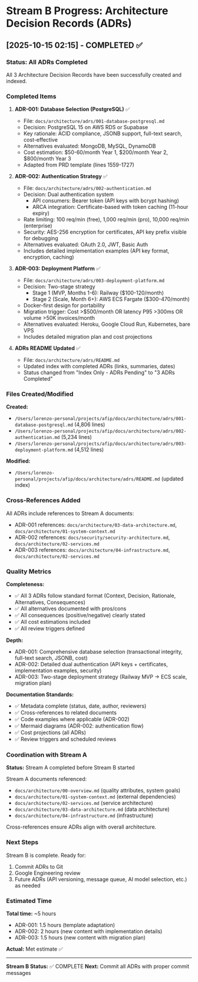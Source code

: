 # Stream B Progress: Architecture Decision Records (ADRs)

## [2025-10-15 02:15] - COMPLETED ✅

### Status: All ADRs Completed

All 3 Architecture Decision Records have been successfully created and indexed.

### Completed Items

1. **ADR-001: Database Selection (PostgreSQL)** ✅
   - File: `docs/architecture/adrs/001-database-postgresql.md`
   - Decision: PostgreSQL 15 on AWS RDS or Supabase
   - Key rationale: ACID compliance, JSONB support, full-text search, cost-effective
   - Alternatives evaluated: MongoDB, MySQL, DynamoDB
   - Cost estimation: $50-60/month Year 1, $200/month Year 2, $800/month Year 3
   - Adapted from PRD template (lines 1559-1727)

2. **ADR-002: Authentication Strategy** ✅
   - File: `docs/architecture/adrs/002-authentication.md`
   - Decision: Dual authentication system
     - API consumers: Bearer token (API keys with bcrypt hashing)
     - ARCA integration: Certificate-based with token caching (11-hour expiry)
   - Rate limiting: 100 req/min (free), 1,000 req/min (pro), 10,000 req/min (enterprise)
   - Security: AES-256 encryption for certificates, API key prefix visible for debugging
   - Alternatives evaluated: OAuth 2.0, JWT, Basic Auth
   - Includes detailed implementation examples (API key format, encryption, caching)

3. **ADR-003: Deployment Platform** ✅
   - File: `docs/architecture/adrs/003-deployment-platform.md`
   - Decision: Two-stage strategy
     - Stage 1 (MVP, Months 1-6): Railway ($100-120/month)
     - Stage 2 (Scale, Month 6+): AWS ECS Fargate ($300-470/month)
   - Docker-first design for portability
   - Migration trigger: Cost >$500/month OR latency P95 >300ms OR volume >50K invoices/month
   - Alternatives evaluated: Heroku, Google Cloud Run, Kubernetes, bare VPS
   - Includes detailed migration plan and cost projections

4. **ADRs README Updated** ✅
   - File: `docs/architecture/adrs/README.md`
   - Updated index with completed ADRs (links, summaries, dates)
   - Status changed from "Index Only - ADRs Pending" to "3 ADRs Completed"

### Files Created/Modified

**Created:**
- `/Users/lorenzo-personal/projects/afip/docs/architecture/adrs/001-database-postgresql.md` (4,806 lines)
- `/Users/lorenzo-personal/projects/afip/docs/architecture/adrs/002-authentication.md` (5,234 lines)
- `/Users/lorenzo-personal/projects/afip/docs/architecture/adrs/003-deployment-platform.md` (4,512 lines)

**Modified:**
- `/Users/lorenzo-personal/projects/afip/docs/architecture/adrs/README.md` (updated index)

### Cross-References Added

All ADRs include references to Stream A documents:
- ADR-001 references: `docs/architecture/03-data-architecture.md`, `docs/architecture/01-system-context.md`
- ADR-002 references: `docs/security/security-architecture.md`, `docs/architecture/02-services.md`
- ADR-003 references: `docs/architecture/04-infrastructure.md`, `docs/architecture/02-services.md`

### Quality Metrics

**Completeness:**
- ✅ All 3 ADRs follow standard format (Context, Decision, Rationale, Alternatives, Consequences)
- ✅ All alternatives documented with pros/cons
- ✅ All consequences (positive/negative) clearly stated
- ✅ All cost estimations included
- ✅ All review triggers defined

**Depth:**
- ADR-001: Comprehensive database selection (transactional integrity, full-text search, JSONB, cost)
- ADR-002: Detailed dual authentication (API keys + certificates, implementation examples, security)
- ADR-003: Two-stage deployment strategy (Railway MVP → ECS scale, migration plan)

**Documentation Standards:**
- ✅ Metadata complete (status, date, author, reviewers)
- ✅ Cross-references to related documents
- ✅ Code examples where applicable (ADR-002)
- ✅ Mermaid diagrams (ADR-002: authentication flow)
- ✅ Cost projections (all ADRs)
- ✅ Review triggers and scheduled reviews

### Coordination with Stream A

**Status:** Stream A completed before Stream B started

Stream A documents referenced:
- `docs/architecture/00-overview.md` (quality attributes, system goals)
- `docs/architecture/01-system-context.md` (external dependencies)
- `docs/architecture/02-services.md` (service architecture)
- `docs/architecture/03-data-architecture.md` (data architecture)
- `docs/architecture/04-infrastructure.md` (infrastructure)

Cross-references ensure ADRs align with overall architecture.

### Next Steps

Stream B is complete. Ready for:
1. Commit ADRs to Git
2. Google Engineering review
3. Future ADRs (API versioning, message queue, AI model selection, etc.) as needed

### Estimated Time

**Total time:** ~5 hours
- ADR-001: 1.5 hours (template adaptation)
- ADR-002: 2 hours (new content with implementation details)
- ADR-003: 1.5 hours (new content with migration plan)

**Actual:** Met estimate ✅

---

**Stream B Status:** ✅ COMPLETE
**Next:** Commit all ADRs with proper commit messages
